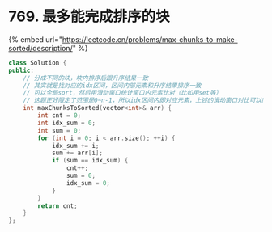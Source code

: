 # 769. 最多能完成排序的块

{% embed url="https://leetcode.cn/problems/max-chunks-to-make-sorted/description/" %}

```cpp
class Solution {
public:
    // 分成不同的块，块内排序后跟升序结果一致
    // 其实就是找对应的idx区间，区间内部元素和升序结果排序一致
    // 可以全局sort，然后用滑动窗口统计窗口内元素比对（比如用set等）
    // 这题正好限定了范围是0~n-1，所以idx区间内即对应元素，上述的滑动窗口对比可以简单的用sum求和实现
    int maxChunksToSorted(vector<int>& arr) {
        int cnt = 0;
        int idx_sum = 0;
        int sum = 0;
        for (int i = 0; i < arr.size(); ++i) {
            idx_sum += i;
            sum += arr[i];
            if (sum == idx_sum) {
                cnt++;
                sum = 0;
                idx_sum = 0;
            }
        }
        return cnt;
    }
};
```
